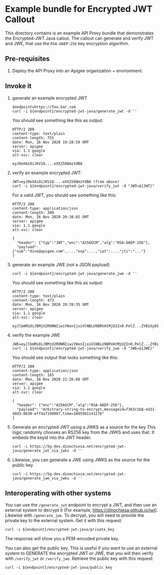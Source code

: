 # Example bundle for Encrypted JWT Callout

This directory contains is an example API Proxy bundle that demonstrates the
Encrypted-JWT Java calout. The callout can generate and verify JWT and JWE, that
use the `RSA-OAEP-256` key encryption algorithm.

## Pre-requisites

1. Deploy the API Proxy into an Apigee organization + environment.

## Invoke it

1. generate an example encrypted JWT
   ```
   $endpoint=https://foo.bar.com
   curl -i ${endpoint}/encrypted-jwt-java/generate_jwt -d ''
   ```

   You should see something like this as output:
   ```
   HTTP/2 200
   content-type: text/plain
   content-length: 755
   date: Mon, 16 Nov 2020 19:28:59 GMT
   server: apigee
   via: 1.1 google
   alt-svc: clear

   eyJ0eXAiOiJKV1Q....eXX258QmzYdBA
   ```

2. verify an example encrypted JWT:

   ```
   JWT=eyJ0eXAiOiJKV1Q....eXX258QmzYdBA (from above)
   curl -i ${endpoint}/encrypted-jwt-java/verify_jwt -d "JWT=${JWT}"

   ```

   For a valid JWT, you should see something like this:
   ```
   HTTP/2 200
   content-type: application/json
   content-length: 308
   date: Mon, 16 Nov 2020 20:38:02 GMT
   server: apigee
   via: 1.1 google
   alt-svc: clear

   {
     "header": {"typ":"JWT","enc":"A256GCM","alg":"RSA-OAEP-256"},
     "payload": {"sub":"dino@apigee.com",...,"exp":...,"iat":...,"jti":"..."}
   }
   ```

3. generate an example JWE (not a JSON payload)
   ```
   curl -i ${endpoint}/encrypted-jwt-java/generate_jwe -d ''
   ```

   You should see something like this as output:
   ```
   HTTP/2 200
   content-type: text/plain
   content-length: 473
   date: Mon, 16 Nov 2020 20:39:35 GMT
   server: apigee
   via: 1.1 google
   alt-svc: clear

   eyJlbmMiOiJBMjU2R0NNIiwiYWxnIjoiUlNBLU9BRVAtMjU2In0.PelZ...ZYBiXy85u.ZkjuSBvcW7iU4vj6oOo9KA

   ```

4. verify the example JWE

   ```
   JWE=eyJlbmMiOiJBMjU2R0NNIiwiYWxnIjoiUlNBLU9BRVAtMjU2In0.PelZ...ZYBiXy85u.ZkjuSBvcW7iU4vj6oOo9KA
   curl -i ${endpoint}/encrypted-jwt-java/verify_jwe -d "JWE=${JWE}"
   ```
   You should see output that looks something like this:
   ```
   HTTP/2 200
   content-type: application/json
   content-length: 165
   date: Mon, 16 Nov 2020 21:26:08 GMT
   server: apigee
   via: 1.1 google
   alt-svc: clear

   {
     "header": {"enc":"A256GCM","alg":"RSA-OAEP-256"},
     "payload": "Arbitrary-string-to-encrypt,messageid=f363c1b8-ed31-48d3-8b30-eff4a7198907,time=1605561141276"
   }

   ```

5. Generate an encrypted JWT using a JWKS as a source for the key
   This logic randomly chooses an RS256 key from the JWKS and uses that. It embeds the
   keyid into the JWT header.
   ```
   curl -i https://5g-dev.dinochiesa.net/encrypted-jwt-java/generate_jwt_via_jwks -d ''
   ```

6. Likewise, you can generate a JWE using JWKS as the source for the public key.
   ```
   curl -i https://5g-dev.dinochiesa.net/encrypted-jwt-java/generate_jwe_via_jwks -d ''
   ```



## Interoperating with other systems

You can use the `/generate_jwt` endpoint to encrypt a JWT, and then use an
external system to decrypt it (For example, https://dinochiesa.github.io/jwt).
Likewise with `/generate_jwe`.  To decrypt, you will need to provide the private
key to the external system.  Get it with this request:

```
curl -i ${endpoint}/encrypted-jwt-java/private_key
```

The response will show you a PEM-encoded private key.

You can also get the public key.  This is useful if you want to use an external
system to GENERATE the encrypted JWT or JWE, that you will then verify with
`/verify_jwt` or `/verify_jwe`. Retrieve the public key with this request:

```
curl -i ${endpoint}/encrypted-jwt-java/public_key
```
